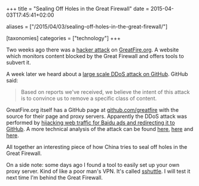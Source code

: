 +++
title = "Sealing Off Holes in the Great Firewall"
date = 2015-04-03T17:45:41+02:00

aliases = ["/2015/04/03/sealing-off-holes-in-the-great-firewall/"]

[taxonomies]
categories = ["technology"]
+++

Two weeks ago there was a [hacker attack](https://sinosphere.blogs.nytimes.com/2015/03/20/hackers-attack-greatfire-org-a-workaround-for-websites-censored-in-china/) on [GreatFire.org](https://en.greatfire.org/). A website which monitors content blocked by the Great Firewall and offers tools to subvert it.

<!-- more -->
A week later we heard about a [large scale DDoS attack on GitHub](https://github.blog/2015-03-27-large-scale-ddos-attack-on-github-com/). GitHub said:

>Based on reports we've received, we believe the intent of this attack is to convince us to remove a specific class of content.

GreatFire.org itself has a GitHub page at [github.com/greatfire](https://github.com/greatfire) with the source for their page and proxy servers.
Apparently the DDoS attack was performed by [hijacking web traffic for Baidu ads and redirecting it to GitHub](https://www.nytimes.com/2015/03/31/technology/china-appears-to-attack-github-by-diverting-web-traffic.html).
A more technical analysis of the attack can be found [here](https://web.archive.org/web/20150913193640/http://insight-labs.org/?p=1682), [here](https://www.netresec.com/?page=Blog&month=2015-03&post=China%27s-Man-on-the-Side-Attack-on-GitHub) and [here](https://blog.erratasec.com/2015/04/pin-pointing-chinas-attack-against.html).

All together an interesting piece of how China tries to seal off holes in the Great Firewall.

On a side note: some days ago I found a tool to easily set up your own proxy server. Kind of like a poor man's VPN. It's called [sshuttle](https://github.com/apenwarr/sshuttle). I will test it next time I'm behind the Great Firewall.
